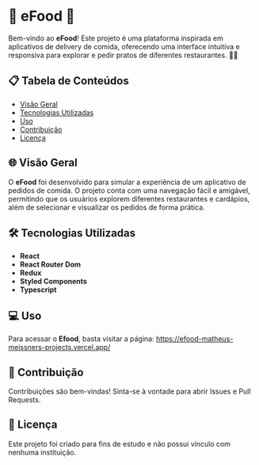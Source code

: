 # 🍔 eFood 🍔

Bem-vindo ao **eFood**! Este projeto é uma plataforma inspirada em aplicativos de delivery de comida, oferecendo uma interface intuitiva e responsiva para explorar e pedir pratos de diferentes restaurantes. 🍕🍣

## 📋 Tabela de Conteúdos

- [Visão Geral](#-visão-geral)
- [Tecnologias Utilizadas](#-tecnologias-utilizadas)
- [Uso](#-uso)
- [Contribuição](#-contribuição)
- [Licença](#-licença)

## 🌐 Visão Geral

O **eFood** foi desenvolvido para simular a experiência de um aplicativo de pedidos de comida. O projeto conta com uma navegação fácil e amigável, permitindo que os usuários explorem diferentes restaurantes e cardápios, além de selecionar e visualizar os pedidos de forma prática.

## 🛠 Tecnologias Utilizadas

- **React**
- **React Router Dom**
- **Redux**
- **Styled Components**
- **Typescript**

## 💻 Uso

Para acessar o **Efood**, basta visitar a página: https://efood-matheus-meissners-projects.vercel.app/

## 🤝 Contribuição

Contribuições são bem-vindas! Sinta-se à vontade para abrir Issues e Pull Requests.

## 📝 Licença

Este projeto foi criado para fins de estudo e não possui vínculo com nenhuma instituição.
